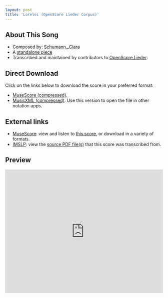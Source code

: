 ```yaml
---
layout: post
title: 'Lorelei (OpenScore Lieder Corpus)'
---
```


## About This Song

- Composed by: [Schumann,_Clara](https://fourscoreandmore.org/openscore/lieder/Schumann,_Clara)
- A [standalone piece](https://fourscoreandmore.org/openscore/lieder/Schumann,_Clara/_)
- Transcribed and maintained by contributors to [OpenScore Lieder].

[OpenScore Lieder]: https://musescore.com/openscore-lieder-corpus

## Direct Download

Click on the links below to download the score in your preferred format:
- [MuseScore (compressed)](https://github.com/openscore/lieder/blob/main/scores/Schumann,_Clara/_/Lorelei/lc4919673.mscz?raw=true).
- [MusicXML (compressed)](https://github.com/openscore/lieder/blob/main/scores/Schumann,_Clara/_/Lorelei/lc4919673.mxl?raw=true). Use this version to open the file in other notation apps.

## External links

- [MuseScore]: view and listen to [this score][MuseScore], or download in a variety of formats.
- [IMSLP]: view the [source PDF file(s)][IMSLP] that this score was transcribed from.

[MuseScore]: https://musescore.com/score/4919673
[IMSLP]: https://imslp.org/wiki/Special:ReverseLookup/323995

## Preview

<iframe width="100%" height="394" src="https://musescore.com/openscore-lieder-corpus/scores/4919673/embed" frameborder="0" allowfullscreen allow="autoplay; fullscreen"></iframe>
